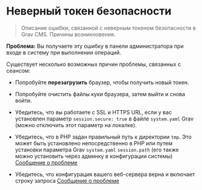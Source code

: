 # Неверный токен безопасности

> Описание ошибки, связанной с неверным токеном безопасности в Grav CMS. Причины возникновения.

**Проблема:** Вы получаете эту ошибку в панели администратора при входе в систему при выполнении операций.

Существует несколько возможных причин проблемы, связанных с сеансом:

- Попробуйте **перезагрузить** браузер, чтобы получить новый токен.

- Попробуйте очистить файлы куки браузера, затем выйти и снова войти.

- Убедитесь, что вы работаете с SSL и HTTPS URL, если у вас установлен параметр `session.secure: true` в файле `system.yaml` Grav (можно отключить этот параметр на локалке).

- Убедитесь, что в PHP задан правильный путь к директории `tmp`. Это может быть установлено непосредственно в PHP или путем установки параметра Grav `system.yaml` `session.path` (его также можно установить через админку в конфигурации системы) [Сообщение о проблеме](https://github.com/getgrav/grav-plugin-admin/issues/958)

- Убедитесь, что конфигурация вашего веб-сервера верна и включает строку запроса [Сообщение о проблеме](https://github.com/getgrav/grav-plugin-admin/issues/893)
